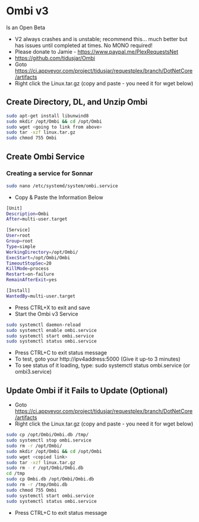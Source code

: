 # Ombi v3
Is an Open Beta

- V2 always crashes and is unstable; recommend this... much better but has issues until completed at times. No MONO required!
- Please donate to Jamie - https://www.paypal.me/PlexRequestsNet
- https://github.com/tidusjar/Ombi
- Goto https://ci.appveyor.com/project/tidusjar/requestplex/branch/DotNetCore/artifacts
- Right click the Linux.tar.gz (copy and paste - you need it for wget below)

## Create Directory, DL, and Unzip Ombi
```sh
sudo apt-get install libunwind8
sudo mkdir /opt/Ombi && cd /opt/Ombi
sudo wget <going to link from above>
sudo tar -xzf linux.tar.gz
sudo chmod 755 Ombi
```

## Create Ombi Service

### Creating a service for Sonnar

```sh
sudo nano /etc/systemd/system/ombi.service
```

- Copy & Paste the Information Below

```sh
[Unit]
Description=Ombi
After=multi-user.target

[Service]
User=root
Group=root
Type=simple
WorkingDirectory=/opt/Ombi/
ExecStart=/opt/Ombi/Ombi
TimeoutStopSec=20
KillMode=process
Restart=on-failure
RemainAfterExit=yes

[Install]
WantedBy=multi-user.target
```

- Press CTRL+X to exit and save
- Start the Ombi v3 Service

```sh
sudo systemctl daemon-reload
sudo systemctl enable ombi.service
sudo systemctl start ombi.service
sudo systemctl status ombi.service
```

- Press CTRL+C to exit status message
- To test, goto your http://ipv4address:5000 (Give it up-to 3 minutes)
- To see status of it loading, type: sudo systemctl status ombi.service (or ombi3.service)

## Update Ombi if it Fails to Update (Optional)

- Goto https://ci.appveyor.com/project/tidusjar/requestplex/branch/DotNetCore/artifacts
- Right click the Linux.tar.gz (copy and paste - you need it for wget below)

```sh
sudo cp /opt/Ombi/Ombi.db /tmp/
sudo systemctl stop ombi.service
sudo rm -r /opt/Ombi/
sudo mkdir /opt/Ombi && cd /opt/Ombi
sudo wget <copied link>
sudo tar -xzf linux.tar.gz
sudo rm - r /opt/Ombi/Ombi.db
cd /tmp
sudo cp Ombi.db /opt/Ombi/Ombi.db
sudo rm -r /tmp/Ombi.db
sudo chmod 755 Ombi
sudo systemctl start ombi.service
sudo systemctl status ombi.service
```

- Press CTRL+C to exit status message
